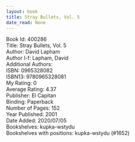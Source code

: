 ```yaml
---
layout: book
title: Stray Bullets, Vol. 5
date_read: None
---
```


Book Id: 400286<br />
Title: Stray Bullets, Vol. 5<br />
Author: David Lapham<br />
Author l-f: Lapham, David<br />
Additional Authors: <br />
ISBN: 0965328082<br />
ISBN13: 9780965328081<br />
My Rating: 0<br />
Average Rating: 4.37<br />
Publisher: El Capitan<br />
Binding: Paperback<br />
Number of Pages: 152<br />
Year Published: 2001<br />
Date Added: 2020/07/05<br />
Bookshelves: kupka-wstydu<br />
Bookshelves with positions: kupka-wstydu (#1652)<br />

